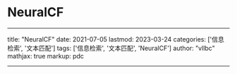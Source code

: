 # NeuralCF

---
title: "NeuralCF"
date: 2021-07-05
lastmod: 2023-03-24
categories: ['信息检索', '文本匹配']
tags: ['信息检索', '文本匹配', 'NeuralCF']
author: "vllbc"
mathjax: true
markup: pdc

---

